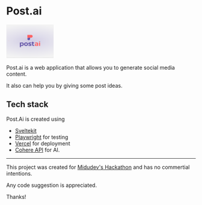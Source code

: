 # Post.ai

<img src="./static/meta-img.png" alt="Post.ai logo" width="25%">

Post.ai is a web application that allows you to generate social media content.

It also can help you by giving some post ideas.

## Tech stack

Post.Ai is created using

- [Sveltekit](https://kit.svelte.dev/)
- [Playwright](https://playwright.dev/) for testing
- [Vercel](https://vercel.com/) for deployment
- [Cohere API](https://cohere.ai/) for AI.

----------

This project was created for [Midudev's Hackathon](https://github.com/midudev/midu-cohere-hackathon) and has no commertial intentions.

Any code suggestion is appreciated.

Thanks!
